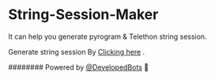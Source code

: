 # String-Session-Maker

It can help you generate pyrogram & Telethon string session.

Generate string session By [Clicking here](https://replit.com/@Kunaldiwan/Session-Generator) .

######## Powered by [@DevelopedBots](https://telegram.dog/DevelopedBots) 💖
